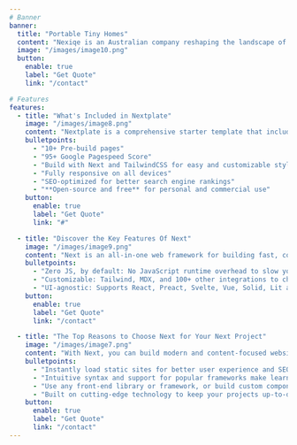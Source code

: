```yaml
---
# Banner
banner:
  title: "Portable Tiny Homes"
  content: "Nexiqe is an Australian company reshaping the landscape of affordable living worldwide. We are now a leading provider of portable tiny homes, offering an innovative and cost-efficient housing solutions for everyone.."
  image: "/images/image10.png"
  button:
    enable: true
    label: "Get Quote"
    link: "/contact"

# Features
features:
  - title: "What's Included in Nextplate"
    image: "/images/image8.png"
    content: "Nextplate is a comprehensive starter template that includes everything you need to get started with your Next project. What's Included in Nextplate"
    bulletpoints:
      - "10+ Pre-build pages"
      - "95+ Google Pagespeed Score"
      - "Build with Next and TailwindCSS for easy and customizable styling"
      - "Fully responsive on all devices"
      - "SEO-optimized for better search engine rankings"
      - "**Open-source and free** for personal and commercial use"
    button:
      enable: true
      label: "Get Quote"
      link: "#"

  - title: "Discover the Key Features Of Next"
    image: "/images/image9.png"
    content: "Next is an all-in-one web framework for building fast, content-focused websites. It offers a range of exciting features for developers and website creators. Some of the key features are:"
    bulletpoints:
      - "Zero JS, by default: No JavaScript runtime overhead to slow you down."
      - "Customizable: Tailwind, MDX, and 100+ other integrations to choose from."
      - "UI-agnostic: Supports React, Preact, Svelte, Vue, Solid, Lit and more."
    button:
      enable: true
      label: "Get Quote"
      link: "/contact"

  - title: "The Top Reasons to Choose Next for Your Next Project"
    image: "/images/image7.png"
    content: "With Next, you can build modern and content-focused websites without sacrificing performance or ease of use."
    bulletpoints:
      - "Instantly load static sites for better user experience and SEO."
      - "Intuitive syntax and support for popular frameworks make learning and using Next a breeze."
      - "Use any front-end library or framework, or build custom components, for any project size."
      - "Built on cutting-edge technology to keep your projects up-to-date with the latest web standards."
    button:
      enable: true
      label: "Get Quote"
      link: "/contact"
---
```

